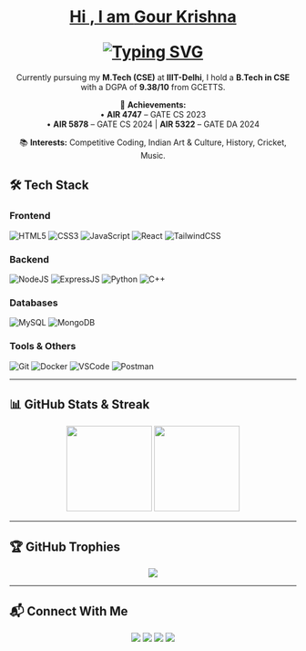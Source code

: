 <!-- About Me Section -->
<div align="center">
<h1 align="center">
  <a href="https://gkdey.vercel.app" target="_blank">
  <p>Hi , I am <b>Gour Krishna</b></p>
    <img src="https://readme-typing-svg.demolab.com?font=Fira+Code&size=28&pause=1000&color=F75C7E&center=true&vCenter=true&width=900&lines=An+UI+Designer+%26+Developer;A+Full+Stack+Developer;An+Aspiring+ML+Enthusiast" alt="Typing SVG" />
  </a>
</h1>
    Currently pursuing my <b>M.Tech (CSE)</b> at <b>IIIT-Delhi</b>, I hold a <b>B.Tech in CSE</b> with a DGPA of <b>9.38/10</b> from GCETTS.
  </p>

  <p>
    🎯 <b>Achievements:</b> <br>
    • <b>AIR 4747</b> – GATE CS 2023 <br>
    • <b>AIR 5878</b> – GATE CS 2024 | <b>AIR 5322</b> – GATE DA 2024 <br>
  </p>
  <p>
    📚 <b>Interests:</b> Competitive Coding, Indian Art & Culture, History, Cricket, Music.
  </p>
</div>

## 🛠 Tech Stack

### **Frontend**

![HTML5](https://img.shields.io/badge/HTML5-E34F26?logo=html5&logoColor=fff)
![CSS3](https://img.shields.io/badge/CSS3-1572B6?logo=css3&logoColor=fff)
![JavaScript](https://img.shields.io/badge/JavaScript-F7DF1E?logo=javascript&logoColor=000)
![React](https://img.shields.io/badge/React-61DAFB?logo=react&logoColor=000)
![TailwindCSS](https://img.shields.io/badge/Tailwind_CSS-06B6D4?logo=tailwind-css&logoColor=fff)

### **Backend**

![NodeJS](https://img.shields.io/badge/Node.js-339933?logo=node.js&logoColor=fff)
![ExpressJS](https://img.shields.io/badge/Express.js-000000?logo=express&logoColor=fff)
![Python](https://img.shields.io/badge/Python-3776AB?logo=python&logoColor=fff)
![C++](https://img.shields.io/badge/C++-00599C?logo=c%2B%2B&logoColor=fff)

### **Databases**

![MySQL](https://img.shields.io/badge/MySQL-4479A1?logo=mysql&logoColor=fff)
![MongoDB](https://img.shields.io/badge/MongoDB-47A248?logo=mongodb&logoColor=fff)

### **Tools & Others**

![Git](https://img.shields.io/badge/Git-F05032?logo=git&logoColor=fff)
![Docker](https://img.shields.io/badge/Docker-2496ED?logo=docker&logoColor=fff)
![VSCode](https://img.shields.io/badge/VSCode-007ACC?logo=visual-studio-code&logoColor=fff)
![Postman](https://img.shields.io/badge/Postman-FF6C37?logo=postman&logoColor=fff)

---

## 📊 GitHub Stats & Streak

<p align="center">
  <img src="https://github-readme-stats.vercel.app/api?username=gkdey17cse&show_icons=true&theme=radical" height="150" />
  <img src="https://github-readme-streak-stats.herokuapp.com/?user=gkdey17cse&theme=radical" height="150" />
</p>

---

## 🏆 GitHub Trophies

<p align="center">
  <img src="https://github-profile-trophy.vercel.app/?username=gkdey17cse&theme=onedark&no-frame=true&margin-w=15" />
</p>

---

## 📬 Connect With Me

<p align="center">
  <a href="mailto:gour24035@iiitd.ac.in"><img src="https://img.shields.io/badge/Email-D14836?logo=gmail&logoColor=fff" /></a>
  <a href="https://linkedin.com/in/gour-krishna-dey-85b128214"><img src="https://img.shields.io/badge/LinkedIn-0A66C2?logo=linkedin&logoColor=fff" /></a>
  <a href="https://gkdey.vercel.app"><img src="https://img.shields.io/badge/Portfolio-000?logo=vercel&logoColor=fff" /></a>
  <a href="https://www.instagram.com/gour_krishna_de/"><img src="https://img.shields.io/badge/Instagram-E4405F?logo=instagram&logoColor=fff" /></a>
</p>
